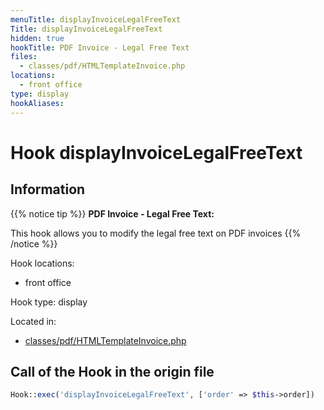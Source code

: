 ```yaml
---
menuTitle: displayInvoiceLegalFreeText
Title: displayInvoiceLegalFreeText
hidden: true
hookTitle: PDF Invoice - Legal Free Text
files:
  - classes/pdf/HTMLTemplateInvoice.php
locations:
  - front office
type: display
hookAliases:
---
```


# Hook displayInvoiceLegalFreeText

## Information

{{% notice tip %}}
**PDF Invoice - Legal Free Text:** 

This hook allows you to modify the legal free text on PDF invoices
{{% /notice %}}

Hook locations: 
  - front office

Hook type: display

Located in: 
  - [classes/pdf/HTMLTemplateInvoice.php](https://github.com/PrestaShop/PrestaShop/blob/8.0.x/classes/pdf/HTMLTemplateInvoice.php)

## Call of the Hook in the origin file

```php
Hook::exec('displayInvoiceLegalFreeText', ['order' => $this->order])
```